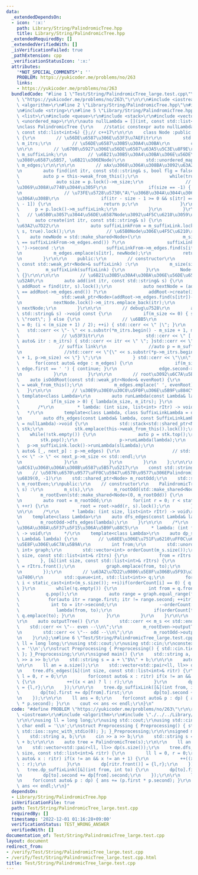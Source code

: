 ```yaml
---
data:
  _extendedDependsOn:
  - icon: ':x:'
    path: Library/String/PalindromicTree.hpp
    title: Library/String/PalindromicTree.hpp
  _extendedRequiredBy: []
  _extendedVerifiedWith: []
  _isVerificationFailed: true
  _pathExtension: cpp
  _verificationStatusIcon: ':x:'
  attributes:
    '*NOT_SPECIAL_COMMENTS*': ''
    PROBLEM: https://yukicoder.me/problems/no/263
    links:
    - https://yukicoder.me/problems/no/263
  bundledCode: "#line 1 \"Test/String/PalindromicTree_large.test.cpp\"\n#define PROBLEM\
    \ \"https://yukicoder.me/problems/no/263\"\r\n\r\n#include <iostream>\r\n#include\
    \ <algorithm>\r\n#line 2 \"Library/String/PalindromicTree.hpp\"\n#include <memory>\r\
    \n#include <string>\r\n#line 5 \"Library/String/PalindromicTree.hpp\"\n#include\
    \ <list>\r\n#include <queue>\r\n#include <stack>\r\n#include <vector>\r\n#include\
    \ <unordered_map>\r\n\r\nauto nullLambda = [](int, const std::list<int>&) {};\r\
    \nclass PalindromicTree {\r\n    //static constexpr auto nullLambda = [](int,\
    \ const std::list<int>&) {};// c++17\r\n\r\n    class Node :public std::enable_shared_from_this<Node>\
    \ {\r\n        // \u56DE\u6587\u306E\u53F3\u7AEFitr\r\n        std::list<int>\
    \ m_itrs;\r\n        // \u56DE\u6587\u30B5\u30A4\u30BA\r\n        const int m_size;\r\
    \n\r\n        // \u6700\u5927\u306E\u56DE\u6587\u63A5\u5C3E\u8F9E\r\n        std::weak_ptr<Node>\
    \ m_suffixLink;\r\n        // \u6B21\u30B5\u30A4\u30BA\u306E\u56DE\u6587(\u56F2\
    \u3080\u6587\u5B57, \u6B21\u306ENode)\r\n        std::unordered_map<char, std::shared_ptr<Node>>\
    \ m_edges;\r\n\r\n\r\n        // xAx\u3068\u306A\u308BA\u3092\u63A2\u3059(x=str[itr])\r\
    \n        auto find(int itr, const std::string& s, bool flg = false) {\r\n   \
    \         auto p = this->weak_from_this();\r\n            while(true) {\r\n  \
    \              auto size = p.lock()->m_size;\r\n                // root\u306B\u305F\
    \u3069\u308A\u7740\u3044\u305F\r\n                if(size == -1) { return p; }\r\
    \n                // \u73FE\u5728\u5730\"A\"\u306B\u304A\u3044\u3066\"xAx\"\u3068\
    \u306A\u308B\r\n                if(itr - size - 1 >= 0 && s[itr] == s[itr - size\
    \ - 1]) {\r\n                    return p;\r\n                }\r\n          \
    \      p = p.lock()->m_suffixLink;\r\n            }\r\n        }\r\n\r\n     \
    \   // \u65B0\u3057\u3044\u56DE\u6587Node\u3092\u4F5C\u6210\u3059\u308B\r\n  \
    \      auto create(int itr, const std::string& s) {\r\n            // suffixLink\u306E\
    \u63A2\u7D22\r\n            auto suffixLinkFrom = m_suffixLink.lock()/*->m_suffixLink.lock()*/->find(itr,\
    \ s, true).lock();\r\n            // \u65B0Node\u306E\u4F5C\u6210\r\n        \
    \    auto newNode = std::make_shared<Node>(\r\n                m_size + 2, (suffixLinkFrom->m_edges.find(s[itr])\
    \ == suffixLinkFrom->m_edges.end()) ?\r\n                suffixLinkFrom->m_edges.find('\
    \ ')->second :\r\n                suffixLinkFrom->m_edges.find(s[itr])->second);\r\
    \n            m_edges.emplace(s[itr], newNode);\r\n            return std::weak_ptr<Node>(newNode);\r\
    \n        }\r\n\r\n    public:\r\n        // constructor\r\n        Node(int size,\
    \ const std::weak_ptr<Node>& suffixLink) :\r\n            m_size(size),\r\n  \
    \          m_suffixLink(suffixLink) {\r\n        }\r\n        Node() :m_size(-1)\
    \ {}\r\n\r\n\r\n        // \u6B21\u30B5\u30A4\u30BA\u306E\u56DE\u6587\u3092\u8FFD\
    \u52A0\r\n        auto add(int itr, const std::string& s) {\r\n            auto\
    \ addRoot = find(itr, s).lock();\r\n            auto nextNode = (addRoot->m_edges.find(s[itr])\
    \ == addRoot->m_edges.end()) ?\r\n                addRoot->create(itr, s) :\r\n\
    \                std::weak_ptr<Node>(addRoot->m_edges.find(s[itr])->second);\r\
    \n            nextNode.lock()->m_itrs.emplace_back(itr);\r\n            return\
    \ nextNode;\r\n        }\r\n\r\n        // debug\u7528\r\n        auto outputTree(const\
    \ std::string& s) ->void const {\r\n            if(m_size <= 0) { std::cerr <<\
    \ \"root\"; } else {\r\n                // \u6BB5\r\n                for(int i\
    \ = 0; (i < (m_size + 1) / 2); ++i) { std::cerr << \" |\"; }\r\n             \
    \   std::cerr << \"- \" << s.substr(*m_itrs.begin() - m_size + 1, m_size);\r\n\
    \                // \u53F3itr\r\n                std::cerr << \" [ \"; for(const\
    \ auto& itr : m_itrs) { std::cerr << itr << \" \"; }std::cerr << \"] \";\r\n \
    \               // suffix link\r\n                //auto p = m_suffixLink.lock();\r\
    \n                //std::cerr << \"{\" << s.substr(*p->m_itrs.begin() - p->m_size\
    \ + 1, p->m_size) << \"} \";\r\n            } std::cerr << \"\\n\";\r\n      \
    \      for(const auto& edge : m_edges) {\r\n                if(m_size == -1 &&\
    \ edge.first == ' ') { continue; }\r\n                edge.second->outputTree(s);\r\
    \n            }\r\n        }\r\n\r\n        // root\u3092\u6C7A\u5B9A\r\n    \
    \    auto isOddRoot(const std::weak_ptr<Node>& evenRoot) {\r\n            m_suffixLink\
    \ = weak_from_this();\r\n            m_edges.emplace(' ', evenRoot);\r\n     \
    \   }\r\n\r\n        // \u30E9\u30E0\u30C0\u5F0F\u306E\u5B9F\u884C\r\n       \
    \ template<class Lambda>\r\n        auto runLambda(const Lambda& lambda) {\r\n\
    \            if(m_size > 0) { lambda(m_size, m_itrs); }\r\n        }\r\n\r\n \
    \       /*\r\n         * lambda: (int size, list<int> rItr) -> void\r\n      \
    \   */\r\n        template<class Lambda, class SuffixLinkLambda = decltype(nullLambda)>\r\
    \n        auto dfs_edges(const Lambda& lambda, const SuffixLinkLambda& slLambda\
    \ = nullLambda)->void {\r\n            std::stack<std::shared_ptr<Node>, std::vector<std::shared_ptr<Node>>>\
    \ stk;\r\n            stk.emplace(this->weak_from_this().lock());\r\n        \
    \    while(!stk.empty()) {\r\n                auto p = stk.top();\r\n        \
    \        stk.pop();\r\n                p->runLambda(lambda);\r\n             \
    \   p->m_suffixLink.lock()->runLambda(slLambda);\r\n                for(const\
    \ auto& [_, next_p] : p->m_edges) {\r\n                    // std::cerr << p->m_size\
    \ << \" -> \" << next_p->m_size << std::endl;\r\n                    stk.emplace(next_p);\r\
    \n                }\r\n            }\r\n        }\r\n    };\r\n\r\n    // \u5BFE\
    \u8C61\u3068\u306A\u308B\u6587\u5B57\u5217\r\n    const std::string m_s;\r\n\r\
    \n    // \u5076\u6570\u9577\uFF0C\u5947\u6570\u9577\u306EPalindromicTree\u306E\
    \u6839(0, -1)\r\n    std::shared_ptr<Node> m_rootOdd;\r\n    std::shared_ptr<Node>\
    \ m_rootEven;\r\npublic:\r\n    // constructor\r\n    PalindromicTree(const std::string&\
    \ s) :\r\n        m_s(s),\r\n        m_rootOdd(std::make_shared<Node>()),\r\n\
    \        m_rootEven(std::make_shared<Node>(0, m_rootOdd)) {\r\n        m_rootOdd->isOddRoot(m_rootEven);\r\
    \n        auto root = m_rootOdd;\r\n        for(int r = 0; r < static_cast<int>(s.size());\
    \ ++r) {\r\n            root = root->add(r, s).lock();\r\n        }\r\n    }\r\
    \n\r\n    /*\r\n     * lambda: (int size, list<int> rItr) -> void\r\n     */\r\
    \n    template<class Lambda>\r\n    auto dfs_edges(const Lambda& lambda) {\r\n\
    \        m_rootOdd->dfs_edges(lambda);\r\n    }\r\n\r\n    /*\r\n     * \u304B\
    \u306A\u308A\u5F37\u5F15\u306A\u5B9F\u88C5\r\n     * lambda: (int from, int to)\
    \ -> void\r\n     */\r\n    template<class Lambda>\r\n    auto dp_suffixLink(const\
    \ Lambda& lambda) {\r\n        // \u68EE\u306E\u751F\u6210\uFF0C\u63A2\u7D22\u9806\
    \u5E8F\u306E\u6C7A\u5B9A\r\n        int from;\r\n        std::unordered_map<int,\
    \ int> graph;\r\n        std::vector<int> orderCount(m_s.size());\r\n        m_rootOdd->dfs_edges([&](int\
    \ size, const std::list<int>& rItrs) {\r\n            from = rItrs.front();\r\n\
    \        }, [&](int size, const std::list<int>& rItrs) {\r\n            int to\
    \ = rItrs.front();\r\n            graph.emplace(from, to);\r\n            ++orderCount[to];\r\
    \n        });\r\n        // \u63A2\u7D22\u9806\u5E8F\u306B\u5F93\u3063\u3066\u51E6\
    \u7406\r\n        std::queue<int, std::list<int>> q;\r\n        for(int i = 0;\
    \ i < static_cast<int>(m_s.size()); ++i)if(orderCount[i] == 0) { q.emplace(i);\
    \ }\r\n        while(!q.empty()) {\r\n            int from = q.front();\r\n  \
    \          q.pop();\r\n            auto range = graph.equal_range(from);\r\n \
    \           for(auto itr = range.first; itr != range.second; ++itr) {\r\n    \
    \            int to = itr->second;\r\n                --orderCount[to];\r\n  \
    \              lambda(from, to);\r\n                if(orderCount[to] == 0) {\
    \ q.emplace(to); }\r\n            }\r\n        }\r\n    }\r\n\r\n    // debug\u7528\
    \r\n    auto outputTree() {\r\n        std::cerr << m_s << std::endl;\r\n    \
    \    std::cerr << \"-- even --\\n\";\r\n        m_rootEven->outputTree(m_s);\r\
    \n        std::cerr << \"-- odd --\\n\";\r\n        m_rootOdd->outputTree(m_s);\r\
    \n    }\r\n};\n#line 6 \"Test/String/PalindromicTree_large.test.cpp\"\n\r\nusing\
    \ ll = long long;\r\nusing std::cout;\r\nusing std::cin;\r\nconstexpr char endl\
    \ = '\\n';\r\nstruct Preprocessing { Preprocessing() { std::cin.tie(0); std::ios::sync_with_stdio(0);\
    \ }; }_Preprocessing;\r\n\r\nsigned main() {\r\n    std::string a, b;\r\n    cin\
    \ >> a >> b;\r\n    std::string s = a + \"$%\" + b;\r\n\r\n    auto tree = PalindromicTree(s);\r\
    \n\r\n    ll an = a.size();\r\n    std::vector<std::pair<ll, ll>> dp(s.size());\r\
    \n    tree.dfs_edges([&](int size, const std::list<int>& ritr) {\r\n        ll\
    \ l = 0, r = 0;\r\n        for(const auto& x : ritr) if(x != an && x != an + 1)\
    \ {\r\n            ++((x < an) ? l : r);\r\n        }\r\n        dp[ritr.front()]\
    \ = {l,r};\r\n    });\r\n\r\n    tree.dp_suffixLink([&](int from, int to) {\r\n\
    \        dp[to].first += dp[from].first;\r\n        dp[to].second += dp[from].second;\r\
    \n    });\r\n\r\n    ll ans = 0;\r\n    for(const auto& p : dp) { ans += (p.first\
    \ * p.second); }\r\n    cout << ans << endl;\r\n}\n"
  code: "#define PROBLEM \"https://yukicoder.me/problems/no/263\"\r\n\r\n#include\
    \ <iostream>\r\n#include <algorithm>\r\n#include \"./../../Library/String/PalindromicTree.hpp\"\
    \r\n\r\nusing ll = long long;\r\nusing std::cout;\r\nusing std::cin;\r\nconstexpr\
    \ char endl = '\\n';\r\nstruct Preprocessing { Preprocessing() { std::cin.tie(0);\
    \ std::ios::sync_with_stdio(0); }; }_Preprocessing;\r\n\r\nsigned main() {\r\n\
    \    std::string a, b;\r\n    cin >> a >> b;\r\n    std::string s = a + \"$%\"\
    \ + b;\r\n\r\n    auto tree = PalindromicTree(s);\r\n\r\n    ll an = a.size();\r\
    \n    std::vector<std::pair<ll, ll>> dp(s.size());\r\n    tree.dfs_edges([&](int\
    \ size, const std::list<int>& ritr) {\r\n        ll l = 0, r = 0;\r\n        for(const\
    \ auto& x : ritr) if(x != an && x != an + 1) {\r\n            ++((x < an) ? l\
    \ : r);\r\n        }\r\n        dp[ritr.front()] = {l,r};\r\n    });\r\n\r\n \
    \   tree.dp_suffixLink([&](int from, int to) {\r\n        dp[to].first += dp[from].first;\r\
    \n        dp[to].second += dp[from].second;\r\n    });\r\n\r\n    ll ans = 0;\r\
    \n    for(const auto& p : dp) { ans += (p.first * p.second); }\r\n    cout <<\
    \ ans << endl;\r\n}"
  dependsOn:
  - Library/String/PalindromicTree.hpp
  isVerificationFile: true
  path: Test/String/PalindromicTree_large.test.cpp
  requiredBy: []
  timestamp: '2022-12-01 01:16:28+09:00'
  verificationStatus: TEST_WRONG_ANSWER
  verifiedWith: []
documentation_of: Test/String/PalindromicTree_large.test.cpp
layout: document
redirect_from:
- /verify/Test/String/PalindromicTree_large.test.cpp
- /verify/Test/String/PalindromicTree_large.test.cpp.html
title: Test/String/PalindromicTree_large.test.cpp
---
```

